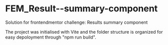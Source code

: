# FEM_Result--summary-component
Solution for frontendmentor challenge: Results summary component

The project was initialised with Vite and the folder structure is organized for easy depoloyment through "npm run build".
